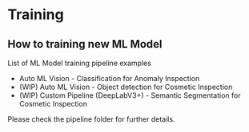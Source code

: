 # Training

## How to training new ML Model

List of ML Model training pipeline examples

- Auto ML Vision - Classification for Anomaly Inspection
- (WIP) Auto ML Vision - Object detection for Cosmetic Inspection
- (WIP) Custom Pipeline (DeepLabV3+) - Semantic Segmentation for Cosmetic
  Inspection

Please check the pipeline folder for further details.

